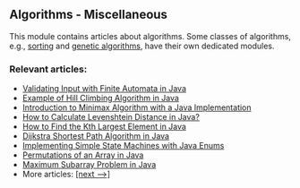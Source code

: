 ## Algorithms - Miscellaneous

This module contains articles about algorithms. Some classes of algorithms, e.g., [sorting](/../algorithms-sorting) and
[genetic algorithms](/../algorithms-genetic), have their own dedicated modules. 

### Relevant articles:

- [Validating Input with Finite Automata in Java](https://www.baeldung.com/java-finite-automata)
- [Example of Hill Climbing Algorithm in Java](https://www.baeldung.com/java-hill-climbing-algorithm)
- [Introduction to Minimax Algorithm with a Java Implementation](https://www.baeldung.com/java-minimax-algorithm)
- [How to Calculate Levenshtein Distance in Java?](https://www.baeldung.com/java-levenshtein-distance)
- [How to Find the Kth Largest Element in Java](https://www.baeldung.com/java-kth-largest-element)
- [Dijkstra Shortest Path Algorithm in Java](https://www.baeldung.com/java-dijkstra)
- [Implementing Simple State Machines with Java Enums](https://www.baeldung.com/java-enum-simple-state-machine)
- [Permutations of an Array in Java](https://www.baeldung.com/java-array-permutations)
- [Maximum Subarray Problem in Java](https://www.baeldung.com/java-maximum-subarray)
- More articles: [[next -->]](/algorithms-miscellaneous-2)
